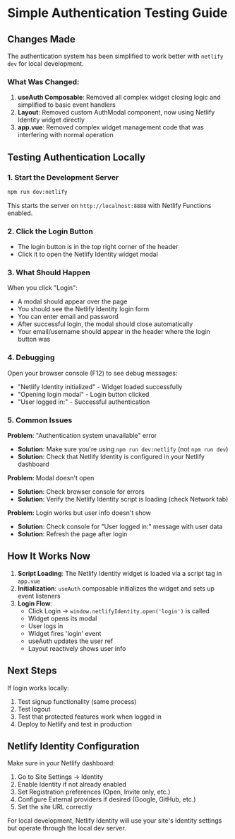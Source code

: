 # Simple Authentication Testing Guide

## Changes Made

The authentication system has been simplified to work better with `netlify dev` for local development.

### What Was Changed:

1. **useAuth Composable**: Removed all complex widget closing logic and simplified to basic event handlers
2. **Layout**: Removed custom AuthModal component, now using Netlify Identity widget directly
3. **app.vue**: Removed complex widget management code that was interfering with normal operation

## Testing Authentication Locally

### 1. Start the Development Server

```bash
npm run dev:netlify
```

This starts the server on `http://localhost:8888` with Netlify Functions enabled.

### 2. Click the Login Button

- The login button is in the top right corner of the header
- Click it to open the Netlify Identity widget modal

### 3. What Should Happen

When you click "Login":
- A modal should appear over the page
- You should see the Netlify Identity login form
- You can enter email and password
- After successful login, the modal should close automatically
- Your email/username should appear in the header where the login button was

### 4. Debugging

Open your browser console (F12) to see debug messages:
- "Netlify Identity initialized" - Widget loaded successfully
- "Opening login modal" - Login button clicked
- "User logged in:" - Successful authentication

### 5. Common Issues

**Problem**: "Authentication system unavailable" error
- **Solution**: Make sure you're using `npm run dev:netlify` (not `npm run dev`)
- **Solution**: Check that Netlify Identity is configured in your Netlify dashboard

**Problem**: Modal doesn't open
- **Solution**: Check browser console for errors
- **Solution**: Verify the Netlify Identity script is loading (check Network tab)

**Problem**: Login works but user info doesn't show
- **Solution**: Check console for "User logged in:" message with user data
- **Solution**: Refresh the page after login

## How It Works Now

1. **Script Loading**: The Netlify Identity widget is loaded via a script tag in `app.vue`
2. **Initialization**: `useAuth` composable initializes the widget and sets up event listeners
3. **Login Flow**: 
   - Click Login → `window.netlifyIdentity.open('login')` is called
   - Widget opens its modal
   - User logs in
   - Widget fires 'login' event
   - useAuth updates the user ref
   - Layout reactively shows user info

## Next Steps

If login works locally:
1. Test signup functionality (same process)
2. Test logout
3. Test that protected features work when logged in
4. Deploy to Netlify and test in production

## Netlify Identity Configuration

Make sure in your Netlify dashboard:
1. Go to Site Settings → Identity
2. Enable Identity if not already enabled
3. Set Registration preferences (Open, Invite only, etc.)
4. Configure External providers if desired (Google, GitHub, etc.)
5. Set the site URL correctly

For local development, Netlify Identity will use your site's Identity settings but operate through the local dev server.
